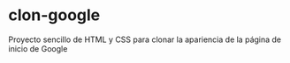 # clon-google
Proyecto sencillo de HTML y CSS para clonar la apariencia de la página de inicio de Google
